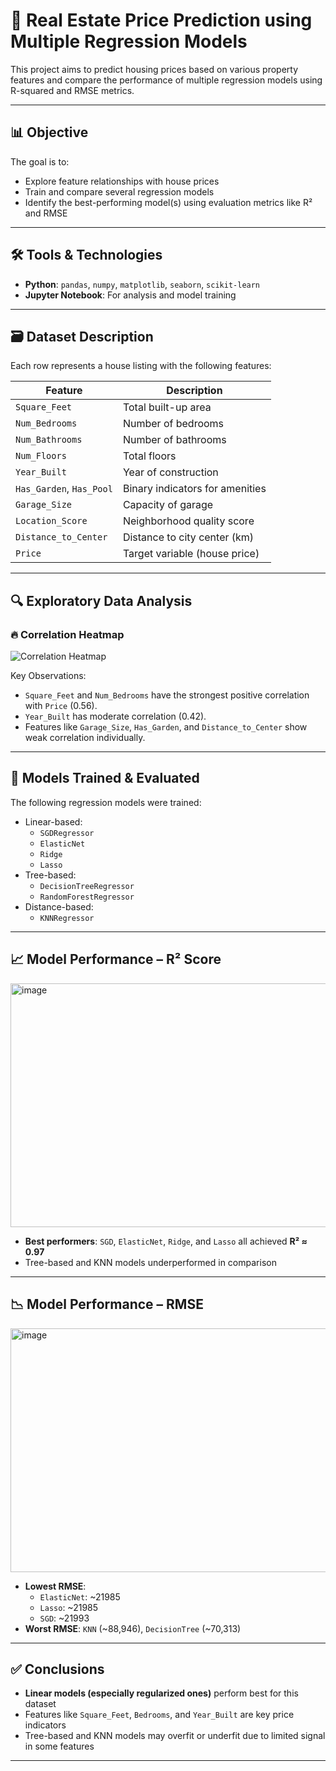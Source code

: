 # 🏡 Real Estate Price Prediction using Multiple Regression Models

This project aims to predict housing prices based on various property features and compare the performance of multiple regression models using R-squared and RMSE metrics.

---

## 📊 Objective

The goal is to:
- Explore feature relationships with house prices
- Train and compare several regression models
- Identify the best-performing model(s) using evaluation metrics like R² and RMSE

---

## 🛠️ Tools & Technologies
- **Python**: `pandas`, `numpy`, `matplotlib`, `seaborn`, `scikit-learn`
- **Jupyter Notebook**: For analysis and model training

---

## 🗃️ Dataset Description

Each row represents a house listing with the following features:

| Feature | Description |
|---------|-------------|
| `Square_Feet` | Total built-up area |
| `Num_Bedrooms` | Number of bedrooms |
| `Num_Bathrooms` | Number of bathrooms |
| `Num_Floors` | Total floors |
| `Year_Built` | Year of construction |
| `Has_Garden`, `Has_Pool` | Binary indicators for amenities |
| `Garage_Size` | Capacity of garage |
| `Location_Score` | Neighborhood quality score |
| `Distance_to_Center` | Distance to city center (km) |
| `Price` | Target variable (house price) |

---

## 🔍 Exploratory Data Analysis

### 🔥 Correlation Heatmap

![Correlation Heatmap](./correlation_heatmap.png)

Key Observations:
- `Square_Feet` and `Num_Bedrooms` have the strongest positive correlation with `Price` (0.56).
- `Year_Built` has moderate correlation (0.42).
- Features like `Garage_Size`, `Has_Garden`, and `Distance_to_Center` show weak correlation individually.

---

## 🧠 Models Trained & Evaluated

The following regression models were trained:
- Linear-based:
  - `SGDRegressor`
  - `ElasticNet`
  - `Ridge`
  - `Lasso`
- Tree-based:
  - `DecisionTreeRegressor`
  - `RandomForestRegressor`
- Distance-based:
  - `KNNRegressor`

---

## 📈 Model Performance – R² Score

<img width="990" height="390" alt="image" src="https://github.com/user-attachments/assets/20799cd5-0b36-4723-9c9e-40572968037f" />


- **Best performers**: `SGD`, `ElasticNet`, `Ridge`, and `Lasso` all achieved **R² ≈ 0.97**
- Tree-based and KNN models underperformed in comparison

---

## 📉 Model Performance – RMSE

<img width="990" height="390" alt="image" src="https://github.com/user-attachments/assets/180463c5-0bc7-45d7-b610-bc19f922597c" />


- **Lowest RMSE**:
  - `ElasticNet`: ~21985
  - `Lasso`: ~21985
  - `SGD`: ~21993
- **Worst RMSE**: `KNN` (~88,946), `DecisionTree` (~70,313)

---

## ✅ Conclusions

- **Linear models (especially regularized ones)** perform best for this dataset
- Features like `Square_Feet`, `Bedrooms`, and `Year_Built` are key price indicators
- Tree-based and KNN models may overfit or underfit due to limited signal in some features

---
